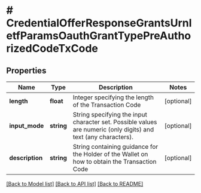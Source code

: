# # CredentialOfferResponseGrantsUrnIetfParamsOauthGrantTypePreAuthorizedCodeTxCode

## Properties

| Name            | Type       | Description                                                                                                     | Notes      |
| --------------- | ---------- | --------------------------------------------------------------------------------------------------------------- | ---------- |
| **length**      | **float**  | Integer specifying the length of the Transaction Code                                                           | [optional] |
| **input_mode**  | **string** | String specifying the input character set. Possible values are numeric (only digits) and text (any characters). | [optional] |
| **description** | **string** | String containing guidance for the Holder of the Wallet on how to obtain the Transaction Code                   | [optional] |

[[Back to Model list]](../../README.md#models) [[Back to API list]](../../README.md#endpoints) [[Back to README]](../../README.md)
